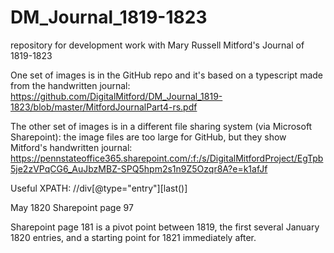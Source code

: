 # DM_Journal_1819-1823
repository for development work with Mary Russell Mitford's Journal of 1819-1823

One set of images is in the GitHub repo and it's based on a typescript made from the handwritten journal:
<https://github.com/DigitalMitford/DM_Journal_1819-1823/blob/master/MitfordJournalPart4-rs.pdf>

The other set of images is in a different file sharing system (via Microsoft Sharepoint): the image files are too large for GitHub, but they show Mitford's handwritten journal: 
https://pennstateoffice365.sharepoint.com/:f:/s/DigitalMitfordProject/EgTpb5je2zVPqCG6_AuJbzMBZ-SPQ5hpm2s1n9Z5Ozqr8A?e=k1afJf

Useful XPATH:
//div[@type="entry"][last()]

May 1820 Sharepoint page 97

Sharepoint page 181 is a pivot point between 1819, the first several January 1820 entries, and a starting point for 1821 immediately after.
